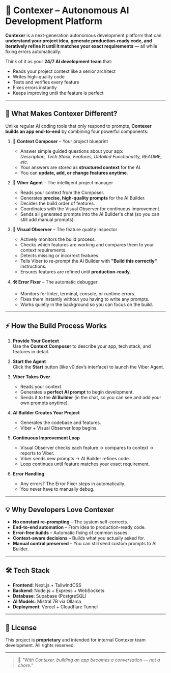 
# 🚀 Contexer – Autonomous AI Development Platform

**Contexer** is a next-generation autonomous development platform that can **understand your project idea, generate production-ready code, and iteratively refine it until it matches your exact requirements** — all while fixing errors automatically.

Think of it as your **24/7 AI development team** that:
- Reads your project context like a senior architect
- Writes high-quality code
- Tests and verifies every feature
- Fixes errors instantly
- Keeps improving until the feature is perfect

---

## 🌟 What Makes Contexer Different?

Unlike regular AI coding tools that only respond to prompts, **Contexer builds an app end-to-end** by combining four powerful components:

1. **📝 Context Composer** – Your project blueprint  
   - Answer simple guided questions about your app:  
     _Description, Tech Stack, Features, Detailed Functionality, README, etc._  
   - Your answers are stored as **structured context** for the AI.  
   - You can **update, add, or change features anytime**.

2. **🤖 Viber Agent** – The intelligent project manager  
   - Reads your context from the Composer.  
   - Generates **precise, high-quality prompts** for the AI Builder.  
   - Decides the build order of features.  
   - Coordinates with the Visual Observer for continuous improvement.  
   - Sends all generated prompts into the AI Builder's chat (so you can still add manual prompts).

3. **👀 Visual Observer** – The feature quality inspector  
   - Actively monitors the build process.  
   - Checks which features are working and compares them to your context requirements.  
   - Detects missing or incorrect features.  
   - Tells Viber to re-prompt the AI Builder with **"Build this correctly"** instructions.  
   - Ensures features are refined until **production-ready**.

4. **🛠 Error Fixer** – The automatic debugger  
   - Monitors for linter, terminal, console, or runtime errors.  
   - Fixes them instantly without you having to write any prompts.  
   - Works quietly in the background so you can focus on the build.

---

## ⚡ How the Build Process Works

1. **Provide Your Context**  
   Use the **Context Composer** to describe your app, tech stack, and features in detail.

2. **Start the Agent**  
   Click the **Start** button (like v0.dev’s interface) to launch the Viber Agent.

3. **Viber Takes Over**  
   - Reads your context.
   - Generates a **perfect AI prompt** to begin development.
   - Sends it to the **AI Builder** (in the chat, so you can see and add your own prompts anytime).

4. **AI Builder Creates Your Project**  
   - Generates the codebase and features.  
   - Viber + Visual Observer loop begins.

5. **Continuous Improvement Loop**  
   - Visual Observer checks each feature → compares to context → reports to Viber.  
   - Viber sends new prompts → AI Builder refines code.  
   - Loop continues until feature matches your exact requirement.

6. **Error Handling**  
   - Any errors? The Error Fixer steps in automatically.  
   - You never have to manually debug.

---

## 💡 Why Developers Love Contexer

- **No constant re-prompting** – The system self-corrects.
- **End-to-end automation** – From idea to production-ready code.
- **Error-free builds** – Automatic fixing of common issues.
- **Context-aware decisions** – Builds what you actually asked for.
- **Manual control preserved** – You can still send custom prompts to AI Builder.

---

## 🛠 Tech Stack

- **Frontend**: Next.js + TailwindCSS
- **Backend**: Node.js + Express + WebSockets
- **Database**: Supabase (PostgreSQL)
- **AI Models**: Mistral 7B via Ollama
- **Deployment**: Vercel + Cloudflare Tunnel

---

## 📜 License

This project is **proprietary** and intended for internal Contexer team development.
All rights reserved.

---

> 💬 *"With Contexer, building an app becomes a conversation — not a chore."*

